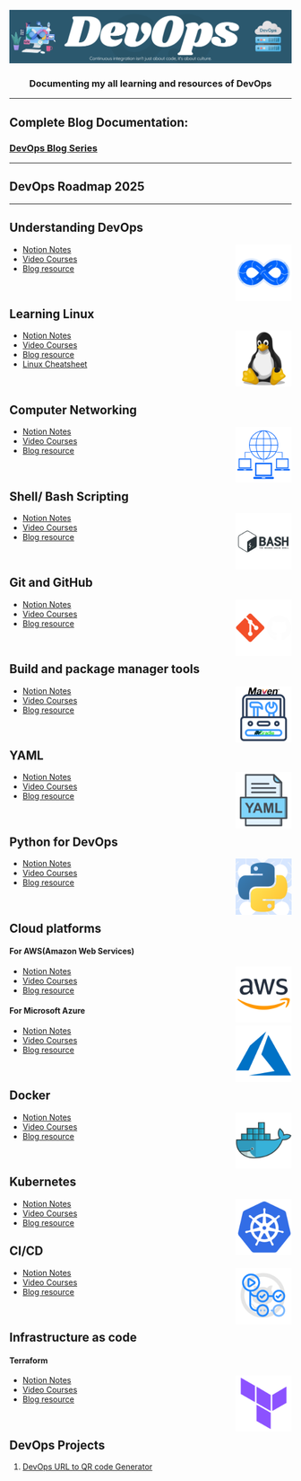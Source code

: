 ![DevOps poster](./static/Assets/DevOps_poster.png)

<h3 align= "center"> Documenting my all learning and resources of DevOps </h3>

---

## Complete Blog Documentation:

### [DevOps Blog Series](https://surajk00.hashnode.dev/series/devops-practices)
---
## DevOps Roadmap 2025


---

## Understanding DevOps

<img align="right" src="./static/Assets/DevOps-logos/DevOps.png" height="100" alt="">

- [Notion Notes](https://surajkumar00.notion.site/Understanding-DevOps-f1f9aad413324e6cb1c78e2caeae5795?pvs=4)
- [Video Courses](https://github.com/Suraj-kumar00/DevOps/tree/main/Understanding_DevOps/Video_Resources)
- [Blog resource](https://github.com/Suraj-kumar00/DevOps/tree/main/Understanding_DevOps/Blog_Resources)

<br>

## Learning Linux

<img align="right" src="./static/Assets/DevOps-logos/LInux.png" height="100" alt="">

- [Notion Notes](https://surajkumar00.notion.site/Learning-Linux-52fe48ab9ede4f709e059886c30a70a3?pvs=4)
- [Video Courses](https://github.com/Suraj-kumar00/DevOps/tree/main/Linux/Video_Resources)
- [Blog resource](https://github.com/Suraj-kumar00/DevOps/tree/main/Linux/Blog_Resources)
- [Linux Cheatsheet](https://cheatography.com/davechild/cheat-sheets/linux-command-line/)

<br>

## Computer Networking

<img align="right" src="./static/Assets/DevOps-logos/Computer-Networking.png" height="100" alt="">

- [Notion Notes](https://surajkumar00.notion.site/Computer-Networking-7ebc4910536249329bbc21563899d621?pvs=4)
- [Video Courses](https://github.com/Suraj-kumar00/DevOps/tree/main/Computer_Networking/Video_Resources)
- [Blog resource](https://github.com/Suraj-kumar00/DevOps/tree/main/Computer_Networking/Blog_Resources)

<br>

## Shell/ Bash Scripting

<img align="right" src="./static/Assets/DevOps-logos/bash-scripting.png" height="100" alt="">

- [Notion Notes](https://surajkumar00.notion.site/Shell-Bash-Scripting-a250e00baeaa4506b43e4429f18c065c?pvs=4)
- [Video Courses](https://github.com/Suraj-kumar00/DevOps/tree/main/Bash_Scripting/Video_Resources)
- [Blog resource](https://github.com/Suraj-kumar00/DevOps/tree/main/Bash_Scripting/Blog_Resources)

<br>

## Git and GitHub

<img align="right" src="./static/Assets/DevOps-logos/Git-and-GitHub-light.png" height="100" alt="">

- [Notion Notes](https://surajkumar00.notion.site/Git-and-GitHub-b08edfadba2a4c33860949dfb8d81ae7?pvs=4)
- [Video Courses](https://github.com/Suraj-kumar00/DevOps/tree/main/Git_and_Github/Video_Resources)
- [Blog resource](https://github.com/Suraj-kumar00/DevOps/tree/main/Git_and_Github/Blog_Resources)

<br>

## Build and package manager tools

<img align="right" src="./static/Assets/DevOps-logos/Build-Tools.png" height="100" alt="">

- [Notion Notes](https://surajkumar00.notion.site/Build-and-package-manager-tools-b911aebca40642cca041780a82c4201a?pvs=4)
- [Video Courses](https://github.com/Suraj-kumar00/DevOps/tree/main/Build_tools/Video_Resources)
- [Blog resource](https://github.com/Suraj-kumar00/DevOps/tree/main/Build_tools/Blog_Resources)

<br>

## YAML

<img align="right" src="./static/Assets/DevOps-logos/yaml.png" height="100" alt="">

<img align="right" src="./static/Assets/DevOps-logos" height="100" alt="">

- [Notion Notes](https://surajkumar00.notion.site/YAML-YAML-Ain-t-Markup-Language-356715dae3fa432a8af713cf38e9fbdd?pvs=4)
- [Video Courses](https://github.com/Suraj-kumar00/DevOps/tree/main/YAML/Video_Resources)
- [Blog resource](https://github.com/Suraj-kumar00/DevOps/tree/main/YAML/Blog_Resources)

<br>

## Python for DevOps

<img align="right" src="./static/Assets/DevOps-logos/Python-for-devops.png" height="100" alt="">

- [Notion Notes](https://surajkumar00.notion.site/Python-for-DevOps-7c6d6cb5f5b54c7098deddc1c4ffc69e?pvs=4)
- [Video Courses](https://github.com/Suraj-kumar00/DevOps/tree/main/Python_for_DevOps/Video_Resources)
- [Blog resource](https://github.com/Suraj-kumar00/DevOps/tree/main/Python_for_DevOps/Blog_Resources)

<br>

## Cloud platforms

#### For AWS(Amazon Web Services)

<img align="right" src="./static/Assets/DevOps-logos/AWS.png" height="100" alt="">

- [Notion Notes](https://surajkumar00.notion.site/Learning-AWS-7399a5eaa9674b44932ee52374110629?pvs=4)
- [Video Courses](https://github.com/Suraj-kumar00/DevOps/tree/main/Cloud_platforms/AWS/Video_Resources)
- [Blog resource](https://github.com/Suraj-kumar00/DevOps/tree/main/Cloud_platforms/AWS/Blog_Resources)

#### For Microsoft Azure

<img align="right" src="./static/Assets/DevOps-logos/Microsoft-Azure.png" height="100" alt="">

- [Notion Notes](https://surajkumar00.notion.site/Learning-Microsoft-Azure-a5abd9814d134f1f9f6f1a4dba09b501?pvs=4)
- [Video Courses](https://github.com/Suraj-kumar00/DevOps/tree/main/Cloud_platforms/Microsoft_Azure/Video_Resources)
- [Blog resource](https://github.com/Suraj-kumar00/DevOps/tree/main/Cloud_platforms/Microsoft_Azure/Blog_Resources)

<br>

## Docker

<img align="right" src="./static/Assets/DevOps-logos/docker.png" height="100" alt="">

- [Notion Notes](https://surajkumar00.notion.site/Containerization-Docker-0d09fa2b92dd46ac9e938e573bb10e64?pvs=4)
- [Video Courses](https://github.com/Suraj-kumar00/DevOps/tree/main/Docker/Video_Resources)
- [Blog resource](https://github.com/Suraj-kumar00/DevOps/tree/main/Docker/Blog_Resources)

<br>

## Kubernetes

<img align="right" src="./static/Assets/DevOps-logos/Kubernetes.png" height="100" alt="">

- [Notion Notes](https://surajkumar00.notion.site/Container-Orchatration-Kubernetes-c43869b2dda84e1c8c6218de5b5bdc43?pvs=4)
- [Video Courses](https://github.com/Suraj-kumar00/DevOps/tree/main/Kubernetes/Video_Resources)
- [Blog resource](https://github.com/Suraj-kumar00/DevOps/tree/main/Kubernetes/Blog_Resources)
  <br>

## CI/CD

<img align="right" src="./static/Assets/DevOps-logos/Github-Actions.png" height="100" alt="">

- [Notion Notes](https://surajkumar00.notion.site/CI-CD-e999decefb8243a2b613a304bf1fe38b?pvs=4)
- [Video Courses](https://github.com/Suraj-kumar00/DevOps/tree/main/CICD/Video_Resources)
- [Blog resource](https://github.com/Suraj-kumar00/DevOps/tree/main/CICD/Blog_Resources)

<br>

## Infrastructure as code

#### Terraform

<img align="right" src="./static/Assets/DevOps-logos/Terraform.png" height="100" alt="">

- [Notion Notes](https://surajkumar00.notion.site/Infrastructure-as-code-81a1e5e6f9e442e4bf8799151dec35c2?pvs=4)
- [Video Courses](https://github.com/Suraj-kumar00/DevOps/tree/main/Infrastructure_as_code/Video_Resources)
- [Blog resource](https://github.com/Suraj-kumar00/DevOps/tree/main/Infrastructure_as_code/Blog_Resources)

<br>

## DevOps Projects
1. [DevOps URL to QR code Generator](https://github.com/Suraj-kumar00/DevOps-URL2QR)

